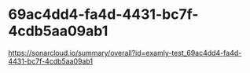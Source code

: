 # 69ac4dd4-fa4d-4431-bc7f-4cdb5aa09ab1
https://sonarcloud.io/summary/overall?id=examly-test_69ac4dd4-fa4d-4431-bc7f-4cdb5aa09ab1

